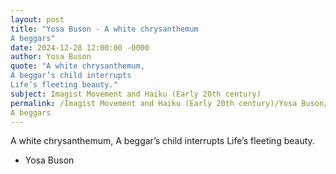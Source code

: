 ```yaml
---
layout: post
title: "Yosa Buson - A white chrysanthemum 
A beggars"
date: 2024-12-28 12:00:00 -0000
author: Yosa Buson
quote: "A white chrysanthemum, 
A beggar’s child interrupts 
Life’s fleeting beauty."
subject: Imagist Movement and Haiku (Early 20th century)
permalink: /Imagist Movement and Haiku (Early 20th century)/Yosa Buson/Yosa Buson - A white chrysanthemum 
A beggars
---
```


A white chrysanthemum, 
A beggar’s child interrupts 
Life’s fleeting beauty.

- Yosa Buson
